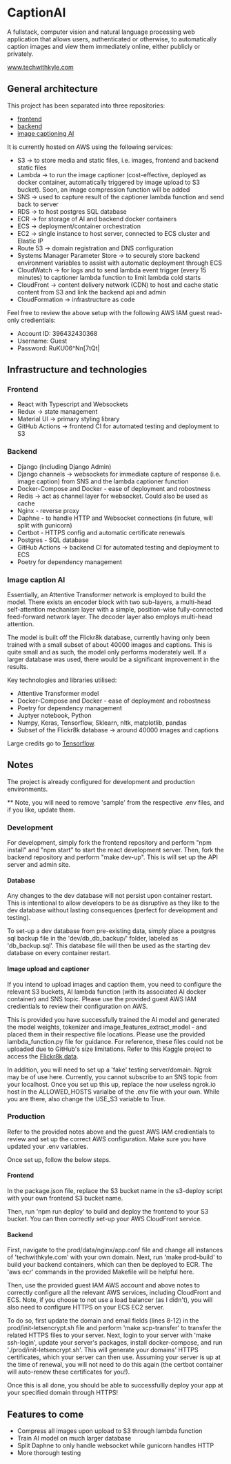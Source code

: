 # CaptionAI

A fullstack, computer vision and natural language processing web application that allows users, authenticated or otherwise, to automatically caption images and view them immediately online, either publicly or privately.

www.techwithkyle.com

## General architecture

This project has been separated into three repositories:

- [frontend](https://github.com/Kyle1297/image-captioning-frontend)
- [backend](https://github.com/Kyle1297/image-captioning-backend)
- [image captioning AI](https://github.com/Kyle1297/image-captioning-ai)

It is currently hosted on AWS using the following services:

- S3 -> to store media and static files, i.e. images, frontend and backend static files
- Lambda -> to run the image captioner (cost-effective, deployed as docker container, automatically triggered by image upload to S3 bucket). Soon, an image compression function will be added
- SNS -> used to capture result of the captioner lambda function and send back to server
- RDS -> to host postgres SQL database
- ECR -> for storage of AI and backend docker containers
- ECS -> deployment/container orchestration
- EC2 -> single instance to host server, connected to ECS cluster and Elastic IP
- Route 53 -> domain registration and DNS configuration
- Systems Manager Parameter Store -> to securely store backend environment variables to assist with automatic deployment through ECS
- CloudWatch -> for logs and to send lambda event trigger (every 15 minutes) to captioner lambda function to limit lambda cold starts
- CloudFront -> content delivery network (CDN) to host and cache static content from S3 and link the backend api and admin
- CloudFormation -> infrastructure as code

Feel free to review the above setup with the following AWS IAM guest read-only credientials:

- Account ID: 396432430368
- Username: Guest
- Password: RuKU06^Nn[7tQt|

## Infrastructure and technologies

### Frontend

- React with Typescript and Websockets
- Redux -> state management
- Material UI -> primary styling library
- GitHub Actions -> frontend CI for automated testing and deployment to S3

### Backend

- Django (including Django Admin)
- Django channels -> websockets for immediate capture of response (i.e. image caption) from SNS and the lambda captioner function
- Docker-Compose and Docker - ease of deployment and robostness
- Redis -> act as channel layer for websocket. Could also be used as cache
- Nginx - reverse proxy
- Daphne - to handle HTTP and Websocket connections (in future, will split with gunicorn)
- Certbot - HTTPS config and automatic certificate renewals
- Postgres - SQL database
- GitHub Actions -> backend CI for automated testing and deployment to ECS
- Poetry for dependency management

### Image caption AI

Essentially, an Attentive Transformer network is employed to build the model. There exists an encoder block with two sub-layers, a multi-head self-attention mechanism layer with a simple, position-wise fully-connected feed-forward network layer. The decoder layer also employs multi-head attention.

The model is built off the Flickr8k database, currently having only been trained with a small subset of about 40000 images and captions. This is quite small and as such, the model only performs moderately well. If a larger database was used, there would be a significant improvement in the results.

Key technologies and libraries utilised:

- Attentive Transformer model
- Docker-Compose and Docker - ease of deployment and robostness
- Poetry for dependency management
- Juptyer notebook, Python
- Numpy, Keras, Tensorflow, Sklearn, nltk, matplotlib, pandas
- Subset of the Flickr8k database -> around 40000 images and captions

Large credits go to [Tensorflow](https://www.tensorflow.org/tutorials/text/image_captioning).

## Notes

The project is already configured for development and production environments.

\*\* Note, you will need to remove 'sample' from the respective .env files, and if you like, update them.

### Development

For development, simply fork the frontend repository and perform "npm install" and "npm start" to start the react development server. Then, fork the backend repository and perform "make dev-up". This is will set up the API server and admin site.

#### Database

Any changes to the dev database will not persist upon container restart. This is intentional to allow developers to be as disruptive as they like to the dev database without lasting consequences (perfect for development and testing).

To set-up a dev database from pre-existing data, simply place a postgres sql backup file in the 'dev/db_db_backup/' folder, labeled as 'db_backup.sql'. This database file will then be used as the starting dev database on every container restart.

#### Image upload and captioner

If you intend to upload images and caption them, you need to configure the relevant S3 buckets, AI lambda function (with its associated AI docker container) and SNS topic. Please use the provided guest AWS IAM credientials to review their configuration on AWS.

This is provided you have successfully trained the AI model and generated the model weights, tokenizer and image_features_extract_model - and placed them in their respective file locations. Please use the provided lambda_function.py file for guidance. For reference, these files could not be uploaded due to GitHub's size limitations. Refer to this Kaggle project to access the [Flickr8k data](https://www.kaggle.com/shadabhussain/automated-image-captioning-flickr8/data).

In addition, you will need to set up a 'fake' testing server/domain. Ngrok may be of use here. Currently, you cannot subscribe to an SNS topic from your localhost. Once you set up this up, replace the now useless ngrok.io host in the ALLOWED_HOSTS varialbe of the .env file with your own. While you are there, also change the USE_S3 variable to True.

### Production

Refer to the provided notes above and the guest AWS IAM credientials to review and set up the correct AWS configuration. Make sure you have updated your .env variables.

Once set up, follow the below steps.

#### Frontend

In the package.json file, replace the S3 bucket name in the s3-deploy script with your own frontend S3 bucket name.

Then, run 'npm run deploy' to build and deploy the frontend to your S3 bucket. You can then correctly set-up your AWS CloudFront service.

#### Backend

First, navigate to the prod/data/nginx/app.conf file and change all instances of 'techwithkyle.com' with your own domain. Next, run 'make prod-build' to build your backend containers, which can then be deployed to ECR. The 'aws ecr' commands in the provided Makefile will be helpful here.

Then, use the provided guest IAM AWS account and above notes to correctly configure all the relevant AWS services, including CloudFront and ECS. Note, if you choose to not use a load balancer (as I didn't), you will also need to configure HTTPS on your ECS EC2 server.

To do so, first update the domain and email fields (lines 8-12) in the prod/init-letsencrypt.sh file and perform 'make scp-transfer' to transfer the related HTTPS files to your server. Next, login to your server with 'make ssh-login', update your server's packages, install docker-compose, and run './prod/init-letsencrypt.sh'. This will generate your domains' HTTPS certificates, which your server can then use. Assuming your server is up at the time of renewal, you will not need to do this again (the certbot container will auto-renew these certificates for you!).

Once this is all done, you should be able to successfullly deploy your app at your specified domain through HTTPS!

## Features to come

- Compress all images upon upload to S3 through lambda function
- Train AI model on much larger database
- Split Daphne to only handle websocket while gunicorn handles HTTP
- More thorough testing
